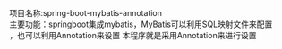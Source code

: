 项目名称:spring-boot-mybatis-annotation <br>
主要功能：springboot集成mybatis，MyBatis可以利用SQL映射文件来配置<br>，也可以利用Annotation来设置
本程序就是采用Annotation来进行设置
